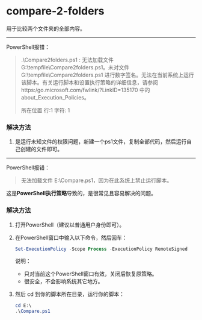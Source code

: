 # compare-2-folders
用于比较两个文件夹的全部内容。

---

PowerShell报错：

> .\Compare2folders.ps1 : 无法加载文件 G:\tempfile\Compare2folders.ps1。未对文件 G:\tempfile\Compare2folders.ps1 进行数字签名。无法在当前系统上运行该脚本。有关运行脚本和设置执行策略的详细信息，请参阅 https:/go.microsoft.com/fwlink/?LinkID=135170 中的 about_Execution_Policies。
> 
> 所在位置 行:1 字符: 1

### 解决方法

1. 是运行未知文件的权限问题，新建一个ps1文件，复制全部代码，然后运行自己创建的文件即可。

---

PowerShell报错：

> 无法加载文件 E:\Compare.ps1，因为在此系统上禁止运行脚本。

这是**PowerShell执行策略**导致的，是很常见且容易解决的问题。

### 解决方法

1. 打开PowerShell（建议以普通用户身份即可）。

2. 在PowerShell窗口中输入以下命令，然后回车：

   ```powershell
   Set-ExecutionPolicy -Scope Process -ExecutionPolicy RemoteSigned
   ```

   说明：
   - 只对当前这个PowerShell窗口有效，关闭后恢复原策略。
   - 很安全，不会影响系统其它地方。

3. 然后 cd 到你的脚本所在目录，运行你的脚本：

   ```powershell
   cd E:\
   .\Compare.ps1
   ```
